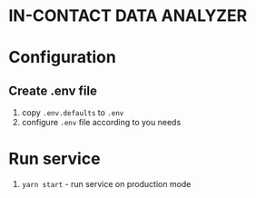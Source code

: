 # IN-CONTACT DATA ANALYZER

# Configuration
## Create .env file
1. copy `.env.defaults` to `.env`
2. configure `.env` file according to you needs

# Run service
1. ```yarn start``` - run service on production mode
